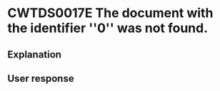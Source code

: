# CWTDS0017E The document with the identifier ''0'' was not found.

## Explanation

## User response